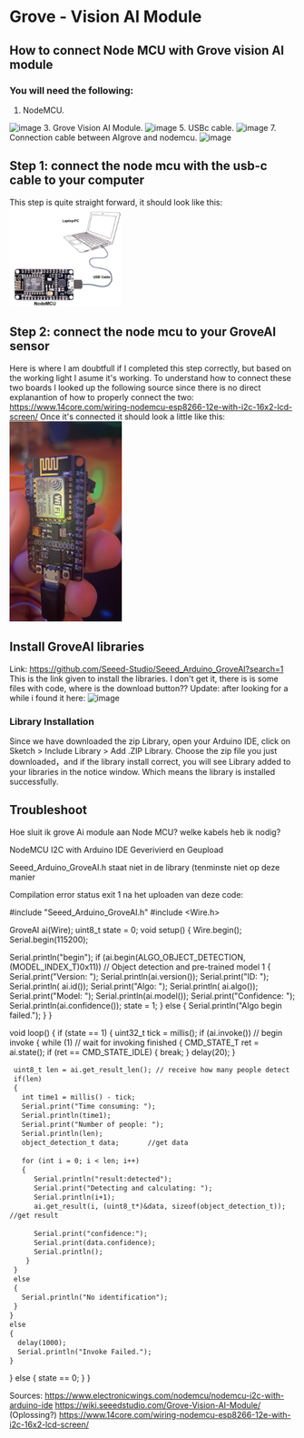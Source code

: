 # Grove - Vision AI Module
## How to connect Node MCU with Grove vision AI module
### You will need the following:
1. NodeMCU.
<img width="198" alt=image src="https://github.com/Nikolai05/IoT3/blob/main/">
3. Grove Vision AI Module.
<img width="198" alt=image src="https://github.com/Nikolai05/IoT3/blob/main/">
5. USBc cable.
<img width="198" alt=image src="https://github.com/Nikolai05/IoT3/blob/main/">
7. Connection cable between AIgrove and nodemcu.
<img width="198" alt=image src="https://github.com/Nikolai05/IoT3/blob/main/">

## Step 1: connect the node mcu with the usb-c cable to your computer
This step is quite straight forward, it should look like this:
<img width="198" alt=image src="https://github.com/Nikolai05/IoT3/blob/main/connectionnodemcu.webp">

## Step 2: connect the node mcu to your GroveAI sensor
Here is where I am doubtfull if I completed this step correctly, but based on the working light I asume it's working.
To understand how to connect these two boards I looked up the following source since there is no direct explanantion of how to properly connect the two:
https://www.14core.com/wiring-nodemcu-esp8266-12e-with-i2c-16x2-lcd-screen/
Once it's connected it should look a little like this:
<img width="198" alt=image src="https://github.com/Nikolai05/IoT3/blob/main/Pinsinpins.jpg">


## Install GroveAI libraries
Link: https://github.com/Seeed-Studio/Seeed_Arduino_GroveAI?search=1
This is the link given to install the libraries. I don't get it, there is is some files with code, where is the download button??
Update: after looking for a while i found it here:
<img width="198" alt=image src="https://github.com/Nikolai05/IoT3/blob/main/">

### Library Installation
Since we have downloaded the zip Library, open your Arduino IDE, click on Sketch > Include Library > Add .ZIP Library. Choose the zip file you just downloaded，and if the library install correct, you will see Library added to your libraries in the notice window. Which means the library is installed successfully.










## Troubleshoot
Hoe sluit ik grove Ai module aan Node MCU?
welke kabels heb ik nodig?

NodeMCU I2C with Arduino IDE
Geverivierd en Geupload

Seeed_Arduino_GroveAI.h staat niet in de library (tenminste niet op deze manier

Compilation error status exit 1 na het uploaden van deze code:

#include "Seeed_Arduino_GroveAI.h"
#include <Wire.h>

GroveAI ai(Wire);
uint8_t state = 0;
void setup()
{
  Wire.begin();
  Serial.begin(115200);

   Serial.println("begin");
  if (ai.begin(ALGO_OBJECT_DETECTION, (MODEL_INDEX_T)0x11)) // Object detection and pre-trained model 1
  {
    Serial.print("Version: ");
    Serial.println(ai.version());
    Serial.print("ID: ");
    Serial.println( ai.id());
    Serial.print("Algo: ");
    Serial.println( ai.algo());
    Serial.print("Model: ");
    Serial.println(ai.model());
    Serial.print("Confidence: ");
    Serial.println(ai.confidence());
    state = 1;
  }
  else
  {
    Serial.println("Algo begin failed.");
  }
}

void loop()
{
  if (state == 1)
  {
    uint32_t tick = millis();
    if (ai.invoke()) // begin invoke
    {
      while (1) // wait for invoking finished
      {
        CMD_STATE_T ret = ai.state();
        if (ret == CMD_STATE_IDLE)
        {
          break;
        }
        delay(20);
      }

     uint8_t len = ai.get_result_len(); // receive how many people detect
     if(len)
     {
       int time1 = millis() - tick;
       Serial.print("Time consuming: ");
       Serial.println(time1);
       Serial.print("Number of people: ");
       Serial.println(len);
       object_detection_t data;       //get data

       for (int i = 0; i < len; i++)
       {
          Serial.println("result:detected");
          Serial.print("Detecting and calculating: ");
          Serial.println(i+1);
          ai.get_result(i, (uint8_t*)&data, sizeof(object_detection_t)); //get result

          Serial.print("confidence:");
          Serial.print(data.confidence);
          Serial.println();
        }
     }
     else
     {
       Serial.println("No identification");
     }
    }
    else
    {
      delay(1000);
      Serial.println("Invoke Failed.");
    }
  }
  else
  {
    state == 0;
  }
}



Sources:
https://www.electronicwings.com/nodemcu/nodemcu-i2c-with-arduino-ide
https://wiki.seeedstudio.com/Grove-Vision-AI-Module/
(Oplossing?)
https://www.14core.com/wiring-nodemcu-esp8266-12e-with-i2c-16x2-lcd-screen/



